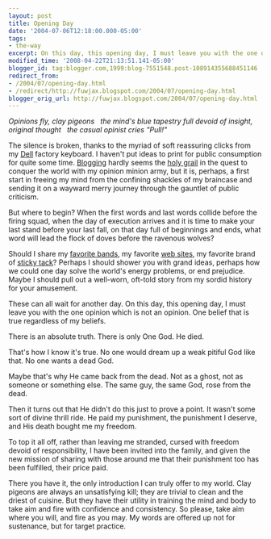 ```yaml
---
layout: post
title: Opening Day
date: '2004-07-06T12:18:00.000-05:00'
tags:
- the-way
excerpt: On this day, this opening day, I must leave you with the one opinion which is not an opinion.
modified_time: '2008-04-22T21:13:51.141-05:00'
blogger_id: tag:blogger.com,1999:blog-7551548.post-108914355688451146
redirect_from: 
- /2004/07/opening-day.html
- /redirect/http://fuwjax.blogspot.com/2004/07/opening-day.html
blogger_orig_url: http://fuwjax.blogspot.com/2004/07/opening-day.html
---
```


*Opinions fly, clay pigeons
&nbsp;&nbsp;the mind's blue tapestry full
devoid of insight, original thought
&nbsp;&nbsp;the casual opinist cries "Pull!"*

The silence is broken, thanks to the myriad of soft reassuring clicks from my [Dell](http://dell.com) factory keyboard.  I haven't put ideas to print for public consumption for quite some time.  [Blogging](http://blogger.com) hardly seems the [holy grail](http://www.mwscomp.com/movies/grail/grail-08.htm) in the quest to conquer the world with my opinion minion army, but it is, perhaps, a first start in freeing my mind from the confining shackles of my braincase and sending it on a wayward merry journey through the gauntlet of public criticism.

But where to begin?  When the first words and last words collide before the firing squad, when the day of execution arrives and it is time to make your last stand before your last fall, on that day full of beginnings and ends, what word will lead the flock of doves before the ravenous wolves?

Should I share my [favorite bands](http://www.troutmusic.com), my favorite [web sites](http://fuwjax.com), my favorite brand of [sticky tack](http://www.prank.org/phpBB2/archive/o_t/t_659/sticky-tack.html)?   Perhaps I should shower you with grand ideas, perhaps how we could one day solve the world's energy problems, or end prejudice.  Maybe I should pull out a well-worn, oft-told story from my sordid history for your amusement.

These can all wait for another day.  On this day, this opening day, I must leave you with the one opinion which is not an opinion.  One belief that is true regardless of my beliefs.

There is an absolute truth.  There is only One God.  He died.

That's how I know it's true.  No one would dream up a weak pitiful God like that.  No one wants a dead God.

Maybe that's why He came back from the dead.  Not as a ghost, not as someone or something else.  The same guy, the same God, rose from the dead.  

Then it turns out that He didn't do this just to prove a point.  It wasn't some sort of divine thrill ride.  He paid my punishment, the punishment I deserve, and His death bought me my freedom.

To top it all off, rather than leaving me stranded, cursed with freedom devoid of responsibility, I have been invited into the family, and given the new mission of sharing with those around me that their punishment too has been fulfilled, their price paid.

There you have it, the only introduction I can truly offer to my world.  Clay pigeons are always an unsatisfying kill; they are trivial to clean and the driest of cuisine.  But they have their utility in training the mind and body  to take aim and fire with confidence and consistency.  So please, take aim where you will, and fire as you may.  My words are offered up not for sustenance, but for target practice.